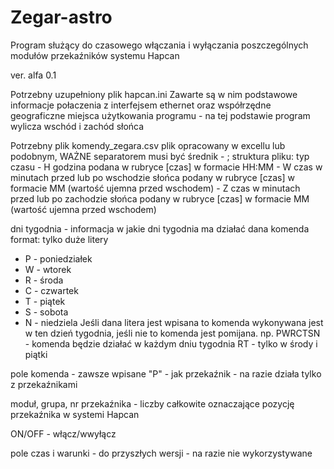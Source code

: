 # Zegar-astro
Program służący do czasowego włączania i wyłączania poszczególnych modułów przekaźników systemu Hapcan

ver. alfa 0.1

Potrzebny uzupełniony plik hapcan.ini
Zawarte są w nim podstawowe informacje połaczenia z interfejsem ethernet
oraz współrzędne geograficzne miejsca użytkowania programu - na tej podstawie program wylicza wschód i zachód słońca

Potrzebny plik komendy_zegara.csv
plik opracowany w excellu lub podobnym, WAŻNE separatorem musi być średnik - ;
struktura pliku:
typ czasu - H godzina podana w rubryce [czas] w formacie HH:MM
          - W czas w minutach przed lub po wschodzie słońca podany w rubryce [czas] w formacie MM (wartość ujemna przed wschodem)
          - Z czas w minutach przed lub po zachodzie słońca podany w rubryce [czas] w formacie MM (wartość ujemna przed wschodem)

dni tygodnia - informacja w jakie dni tygodnia ma działać dana komenda 
format: tylko duże litery
- P - poniedziałek
- W - wtorek
- R - środa
- C - czwartek
- T - piątek
- S - sobota
- N - niedziela
Jeśli dana litera jest wpisana to komenda wykonywana jest w ten dzień tygodnia, jeśli nie to komenda jest pomijana.
np. PWRCTSN - komenda będzie działać w każdym dniu tygodnia
    RT - tylko w środy i piątki

pole komenda - zawsze wpisane "P" - jak przekaźnik - na razie działa tylko z przekaźnikami

moduł, grupa, nr przekaźnika - liczby całkowite oznaczające pozycję przekaźnika w systemi Hapcan

ON/OFF - włącz/wwyłącz

pole czas i warunki - do przyszłych wersji - na razie nie wykorzystywane
